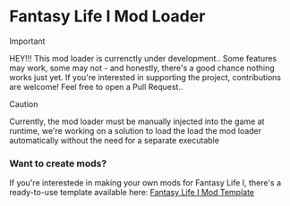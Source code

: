 # Fantasy Life I Mod Loader
> [!IMPORTANT]
> HEY!!! This mod loader is currenctly under development.. Some features may work, some may not - and honestly, there's a good chance nothing works just yet.
> If you're interested in supporting the project, contributions are welcome! Feel free to open a Pull Request..

> [!CAUTION]
> Currently, the mod loader must be manually injected into the game at runtime, we're working on a solution to load the load the mod loader automatically without the need for a separate executable

### Want to create mods?
If you're interestede in making your own mods for Fantasy Life I, there's a ready-to-use template available here:
[Fantasy Life I Mod Template](https://github.com/ReDevCafe/FantasyLifeI-ModTemplate)